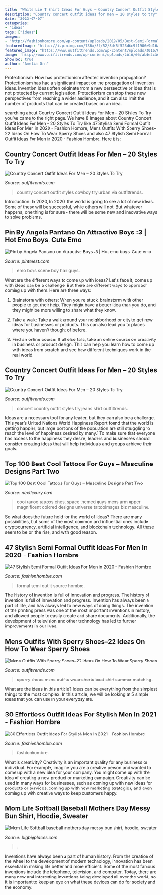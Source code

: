 ```yaml
---
title: "White Lie T Shirt Ideas For Guys ~ Country Concert Outfit Styles Cowboy Try Urban Via Outfittrends"
description: "Country concert outfit ideas for men – 20 styles to try"
date: "2023-07-07"
categories:
- "ideas"
tags: ["ideas"]
images:
- "http://fashionhombre.com/wp-content/uploads/2019/05/Best-Semi-Formal-Outfit-Ideas-For-Men-8.jpg"
featuredImage: "https://i.pinimg.com/736x/5f/52/3d/5f523d6c9f1906e9d16a9755ba1476a4--hot-emo-boys-emo-guys.jpg"
featured_image: "https://www.outfittrends.com/wp-content/uploads/2016/06/f5d8774fa7d4c8f9e7c73cbd99343260.jpg"
image: "http://www.outfittrends.com/wp-content/uploads/2016/06/abde2c3e5c75596d33f198c45518e1bf.jpg"
ShowToc: true
author: "Amelia Orn"
---
```



Protectionism: How has protectionism affected invention propagation?
Protectionism has had a significant impact on the propagation of invention ideas. Invention ideas often originate from a new perspective or idea that is not protected by current legislation. Protectionism can stop these new perspectives from reaching a wider audience, and it can also limit the number of products that can be created based on an idea.

	

		
searching about Country Concert Outfit Ideas For Men – 20 Styles To Try you've came to the right page. We have 8 Images about Country Concert Outfit Ideas For Men – 20 Styles To Try like 47 Stylish Semi Formal Outfit Ideas For Men in 2020 - Fashion Hombre, Mens Outfits With Sperry Shoes–22 Ideas On How To Wear Sperry Shoes and also 47 Stylish Semi Formal Outfit Ideas For Men in 2020 - Fashion Hombre. Here it is:
		
    
## Country Concert Outfit Ideas For Men – 20 Styles To Try

<img loading=lazy src="https://www.outfittrends.com/wp-content/uploads/2016/06/f5d8774fa7d4c8f9e7c73cbd99343260.jpg" onerror="this.onerror=null;this.src='https://tse3.mm.bing.net/th?id=OIP.xeyMLGRsAl3ZV31GThH3HgHaLF&amp;pid=15.1';" alt="Country Concert Outfit Ideas For Men – 20 Styles To Try">

_Source: outfittrends.com_

>country concert outfit styles cowboy try urban via outfittrends. 

	

Introduction: In 2020,
In 2020, the world is going to see a lot of new ideas. Some of these will be successful, while others will not. But whatever happens, one thing is for sure - there will be some new and innovative ways to solve problems.

    
## Pin By Angela Pantano On Attractive Boys :3 | Hot Emo Boys, Cute Emo

<img loading=lazy src="https://i.pinimg.com/736x/5f/52/3d/5f523d6c9f1906e9d16a9755ba1476a4--hot-emo-boys-emo-guys.jpg" onerror="this.onerror=null;this.src='https://tse3.mm.bing.net/th?id=OIP.yZNEubVPrFM5kACrl_5LNgHaJ4&amp;pid=15.1';" alt="Pin by Angela Pantano on Attractive Boys :3 | Hot emo boys, Cute emo">

_Source: pinterest.com_

>emo boys scene boy hair guys. 

	

What are the different ways to come up with ideas?
Let's face it, come up with ideas can be a challenge. But there are different ways to approach coming up with them. Here are three ways: 
1. Brainstorm with others: When you're stuck, brainstorm with other people to get their help. They might have a better idea than you do, and they might be more willing to share what they know.

2. Take a walk: Take a walk around your neighborhood or city to get new ideas for businesses or products. This can also lead you to places where you haven't thought of before.

3. Find an online course: If all else fails, take an online course on creativity in business or product design. This can help you learn how to come up with ideas from scratch and see how different techniques work in the real world.

    
## Country Concert Outfit Ideas For Men – 20 Styles To Try

<img loading=lazy src="http://www.outfittrends.com/wp-content/uploads/2016/06/abde2c3e5c75596d33f198c45518e1bf.jpg" onerror="this.onerror=null;this.src='https://tse4.mm.bing.net/th?id=OIP.Q2VXnaVNQ0AEb3_CcZn7YQHaKE&amp;pid=15.1';" alt="Country Concert Outfit Ideas For Men – 20 Styles To Try">

_Source: outfittrends.com_

>concert country outfit styles try jeans shirt outfittrends. 

	

Ideas are a necessary tool for any leader, but they can also be a challenge. This year’s United Nations World Happiness Report found that the world is getting happier, but large portions of the population are still struggling to reach the level of happiness desired by many.1 To make sure that everyone has access to the happiness they desire, leaders and businesses should consider creating ideas that will help individuals and groups achieve their goals.

    
## Top 100 Best Cool Tattoos For Guys – Masculine Designs Part Two

<img loading=lazy src="http://nextluxury.com/wp-content/uploads/mens-chest-cool-universe-tattoo.jpg" onerror="this.onerror=null;this.src='https://tse4.mm.bing.net/th?id=OIP.8RkGURHRDPpPQg9AIUN5zwHaHa&amp;pid=15.1';" alt="Top 100 Best Cool Tattoos For Guys – Masculine Designs Part Two">

_Source: nextluxury.com_

>cool tattoo tattoos chest space themed guys mens arm upper magnificent colored designs universe tattooimages biz masculine. 

	

So what does the future hold for the world of ideas? There are many possibilities, but some of the most common and influential ones include cryptocurrency, artificial intelligence, and blockchain technology. All these seem to be on the rise, and with good reason.

    
## 47 Stylish Semi Formal Outfit Ideas For Men In 2020 - Fashion Hombre

<img loading=lazy src="http://fashionhombre.com/wp-content/uploads/2019/05/Best-Semi-Formal-Outfit-Ideas-For-Men-8.jpg" onerror="this.onerror=null;this.src='https://tse1.mm.bing.net/th?id=OIP.MtX-L6XDZx657Y6zhBr1kwHaLH&amp;pid=15.1';" alt="47 Stylish Semi Formal Outfit Ideas For Men in 2020 - Fashion Hombre">

_Source: fashionhombre.com_

>formal semi outfit source hombre. 

	

The history of invention is full of innovation and progress.
The history of invention is full of innovation and progress. Invention has always been a part of life, and has always led to new ways of doing things. The invention of the printing press was one of the most important inventions in history, and allowed people to easily create and share documents. Additionally, the development of television and other technology has led to further improvements in our lives.

    
## Mens Outfits With Sperry Shoes–22 Ideas On How To Wear Sperry Shoes

<img loading=lazy src="https://www.outfittrends.com/wp-content/uploads/2016/06/b83f98cddf1c30580f7810d62e073252.jpg" onerror="this.onerror=null;this.src='https://tse1.mm.bing.net/th?id=OIP.GUxA-wMfHKgnEpxgfAkcCQHaLH&amp;pid=15.1';" alt="Mens Outfits With Sperry Shoes–22 Ideas On How To Wear Sperry Shoes">

_Source: outfittrends.com_

>sperry shoes mens outfits wear shorts boat shirt summer matching. 

	

What are the ideas in this article?
Ideas can be everything from the simplest things to the most complex. In this article, we will be looking at 5 simple ideas that you can use in your everyday life.

    
## 30 Effortless Outfit Ideas For Stylish Men In 2021 - Fashion Hombre

<img loading=lazy src="https://www.fashionhombre.com/wp-content/uploads/2019/07/Effortless-Outfit-Ideas-For-Stylish-Men-In-2019-2.jpg" onerror="this.onerror=null;this.src='https://tse2.mm.bing.net/th?id=OIP.ZkZO0U5Lwgn7XJOnJ1e0BQHaKJ&amp;pid=15.1';" alt="30 Effortless Outfit Ideas For Stylish Men In 2021 - Fashion Hombre">

_Source: fashionhombre.com_

>fashionhombre. 

	

What is creativity?
Creativity is an important quality for any business or individual. For example, imagine you are a creative person and wanted to come up with a new idea for your company. You might come up with the idea of creating a new product or marketing campaign. Creativity can be used in many ways for businesses, such as coming up with new ideas for products or services, coming up with new marketing strategies, and even coming up with creative ways to keep customers happy.

    
## Mom Life Softball Baseball Mothers Day Messy Bun Shirt, Hoodie, Sweater

<img loading=lazy src="https://images.bigbigplaces.com/2021/03/mom-life-softball-baseball-mothers-day-messy-bun-shirt-shirt.jpg" onerror="this.onerror=null;this.src='https://tse4.mm.bing.net/th?id=OIP.qpTxhBSsYYXegqIH-oC0agHaHa&amp;pid=15.1';" alt="Mom Life Softball baseball mothers day messy bun shirt, hoodie, sweater">

_Source: bigbigplaces.com_

>. 

	

Inventions have always been a part of human history. From the creation of the wheel to the development of modern technology, innovation has been essential in making life better and more efficient. Some of the most famous inventions include the telephone, television, and computer. Today, there are many new and interesting inventions being developed all over the world, so it is important to keep an eye on what these devices can do for society and the economy.

